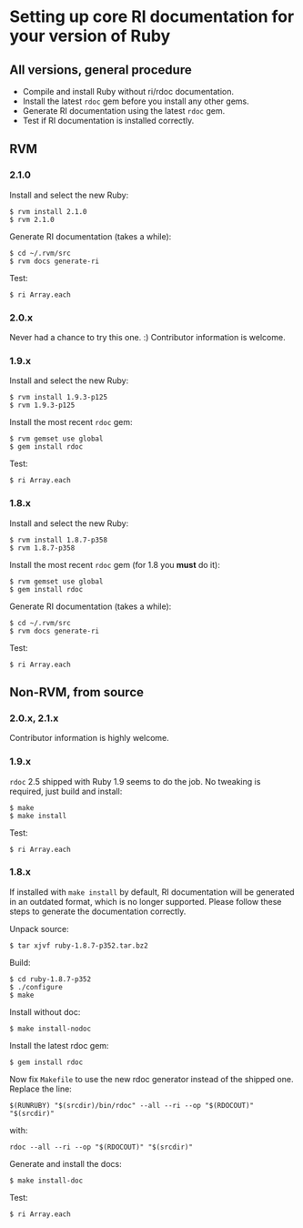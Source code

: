 
Setting up core RI documentation for your version of Ruby
===========================================================


All versions, general procedure
-------------------------------

* Compile and install Ruby without ri/rdoc documentation.
* Install the latest `rdoc` gem before you install any other gems.
* Generate RI documentation using the latest `rdoc` gem.
* Test if RI documentation is installed correctly.


RVM
---

### 2.1.0 ###

Install and select the new Ruby:

~~~
$ rvm install 2.1.0
$ rvm 2.1.0
~~~

Generate RI documentation (takes a while):

~~~
$ cd ~/.rvm/src
$ rvm docs generate-ri
~~~

Test:

~~~
$ ri Array.each
~~~


### 2.0.x ###

Never had a chance to try this one. :)
Contributor information is welcome.


### 1.9.x ###

Install and select the new Ruby:

~~~
$ rvm install 1.9.3-p125
$ rvm 1.9.3-p125
~~~

Install the most recent `rdoc` gem:

~~~
$ rvm gemset use global
$ gem install rdoc
~~~

Test:

~~~
$ ri Array.each
~~~


### 1.8.x ###

Install and select the new Ruby:

~~~
$ rvm install 1.8.7-p358
$ rvm 1.8.7-p358
~~~

Install the most recent `rdoc` gem (for 1.8 you **must** do it):

~~~
$ rvm gemset use global
$ gem install rdoc
~~~

Generate RI documentation (takes a while):

~~~
$ cd ~/.rvm/src
$ rvm docs generate-ri
~~~

Test:

~~~
$ ri Array.each
~~~


Non-RVM, from source
--------------------

### 2.0.x, 2.1.x ###

Contributor information is highly welcome.


### 1.9.x ###

`rdoc` 2.5 shipped with Ruby 1.9 seems to do the job. No tweaking is required, just build and install:

~~~
$ make
$ make install
~~~

Test:

~~~
$ ri Array.each
~~~


### 1.8.x ###

If installed with `make install` by default, RI documentation will be generated in an outdated format, which is no longer supported. Please follow these steps to generate the documentation correctly.

Unpack source:

~~~
$ tar xjvf ruby-1.8.7-p352.tar.bz2
~~~

Build:

~~~
$ cd ruby-1.8.7-p352
$ ./configure
$ make
~~~

Install without doc:

~~~
$ make install-nodoc
~~~

Install the latest rdoc gem:

~~~
$ gem install rdoc
~~~

Now fix `Makefile` to use the new rdoc generator instead of the shipped one. Replace the line:

~~~
$(RUNRUBY) "$(srcdir)/bin/rdoc" --all --ri --op "$(RDOCOUT)" "$(srcdir)"
~~~

with:

~~~
rdoc --all --ri --op "$(RDOCOUT)" "$(srcdir)"
~~~

Generate and install the docs:

~~~
$ make install-doc
~~~

Test:

~~~
$ ri Array.each
~~~
